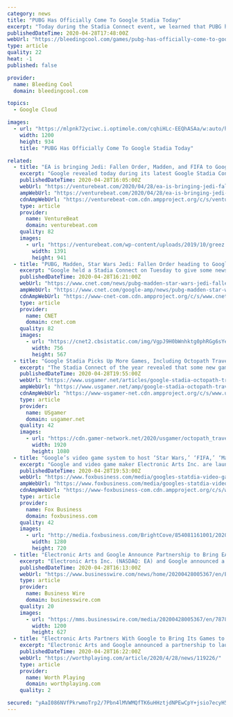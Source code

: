 ```yaml
---
category: news
title: "PUBG Has Officially Come To Google Stadia Today"
excerpt: "Today during the Stadia Connect event, we learned that PUBG has officially come to the platform starting today."
publishedDateTime: 2020-04-28T17:48:00Z
webUrl: "https://bleedingcool.com/games/pubg-has-officially-come-to-google-stadia-today/"
type: article
quality: 22
heat: -1
published: false

provider:
  name: Bleeding Cool
  domain: bleedingcool.com

topics:
  - Google Cloud

images:
  - url: "https://mlpnk72yciwc.i.optimole.com/cqhiHLc-EEQhASAa/w:auto/h:auto/q:90/https://bleedingcool.com/wp-content/uploads/2020/04/pubg-stadia-promo.jpg"
    width: 1200
    height: 934
    title: "PUBG Has Officially Come To Google Stadia Today"

related:
  - title: "EA is bringing Jedi: Fallen Order, Madden, and FIFA to Google Stadia"
    excerpt: "Google revealed today during its latest Google Stadia Connect presentation that Electronic Arts is bringing some big games to the cloud gaming service."
    publishedDateTime: 2020-04-28T16:05:00Z
    webUrl: "https://venturebeat.com/2020/04/28/ea-is-bringing-jedi-fallen-order-madden-and-fifa-to-google-stadia/"
    ampWebUrl: "https://venturebeat.com/2020/04/28/ea-is-bringing-jedi-fallen-order-madden-and-fifa-to-google-stadia/amp/"
    cdnAmpWebUrl: "https://venturebeat-com.cdn.ampproject.org/c/s/venturebeat.com/2020/04/28/ea-is-bringing-jedi-fallen-order-madden-and-fifa-to-google-stadia/amp/"
    type: article
    provider:
      name: VentureBeat
      domain: venturebeat.com
    quality: 82
    images:
      - url: "https://venturebeat.com/wp-content/uploads/2019/10/greez.jpg?fit=1391%2C941&strip=all"
        width: 1391
        height: 941
  - title: "PUBG, Madden, Star Wars Jedi: Fallen Order heading to Google Stadia"
    excerpt: "Google held a Stadia Connect on Tuesday to give some news of what's coming to the cloud-streaming service in 2020. The big reveal was that PlayerUnknown's Battlegrounds, better known as PUBG, is available now for free to Stadia Pro subscribers."
    publishedDateTime: 2020-04-28T16:21:00Z
    webUrl: "https://www.cnet.com/news/pubg-madden-star-wars-jedi-fallen-order-heading-to-google-stadia/"
    ampWebUrl: "https://www.cnet.com/google-amp/news/pubg-madden-star-wars-jedi-fallen-order-heading-to-google-stadia/"
    cdnAmpWebUrl: "https://www-cnet-com.cdn.ampproject.org/c/s/www.cnet.com/google-amp/news/pubg-madden-star-wars-jedi-fallen-order-heading-to-google-stadia/"
    type: article
    provider:
      name: CNET
      domain: cnet.com
    quality: 82
    images:
      - url: "https://cnet2.cbsistatic.com/img/VgpJ9H0bWnhktg0phRGg6sYeLow=/756x567/2020/04/28/6f157de2-cabe-4756-8799-66b36963d469/screen-shot-2020-04-28-at-12-07-50-pm.png"
        width: 756
        height: 567
  - title: "Google Stadia Picks Up More Games, Including Octopath Traveler and PUBG"
    excerpt: "The Stadia Connect of the year revealed that some new games are coming to the platform, though it'll take a while for them all to arrive. Several new games are coming to Google's cloud gaming service,"
    publishedDateTime: 2020-04-28T19:55:00Z
    webUrl: "https://www.usgamer.net/articles/google-stadia-octopath-traveler-pubg-more-games"
    ampWebUrl: "https://www.usgamer.net/amp/google-stadia-octopath-traveler-pubg-more-games"
    cdnAmpWebUrl: "https://www-usgamer-net.cdn.ampproject.org/c/s/www.usgamer.net/amp/google-stadia-octopath-traveler-pubg-more-games"
    type: article
    provider:
      name: USgamer
      domain: usgamer.net
    quality: 42
    images:
      - url: "https://cdn.gamer-network.net/2020/usgamer/octopath_traveler_featured.jpg/EG11/thumbnail/1920x1080/format/jpg/quality/75/google-stadia-octopath-traveler-pubg-more-games.jpg"
        width: 1920
        height: 1080
  - title: "Google’s video game system to host ‘Star Wars,’ ‘FIFA,’ ‘Madden NFL’"
    excerpt: "Google and video game maker Electronic Arts Inc. are launching five games on its cloud-based gaming platform Stadia. The system will feature EA’s hit “Star Wars Jedi: Fallen Order” by the end of the year."
    publishedDateTime: 2020-04-28T19:53:00Z
    webUrl: "https://www.foxbusiness.com/media/googles-statdia-video-game-electronic-arts"
    ampWebUrl: "https://www.foxbusiness.com/media/googles-statdia-video-game-electronic-arts.amp"
    cdnAmpWebUrl: "https://www-foxbusiness-com.cdn.ampproject.org/c/s/www.foxbusiness.com/media/googles-statdia-video-game-electronic-arts.amp"
    type: article
    provider:
      name: Fox Business
      domain: foxbusiness.com
    quality: 42
    images:
      - url: "http://media.foxbusiness.com/BrightCove/854081161001/202004/1622/854081161001_6150059874001_6150063548001-vs.jpg"
        width: 1280
        height: 720
  - title: "Electronic Arts and Google Announce Partnership to Bring EA Games to Stadia"
    excerpt: "Electronic Arts Inc. (NASDAQ: EA) and Google announced a partnership to launch five EA games on Stadia - Google’s cloud-based gaming platform."
    publishedDateTime: 2020-04-28T16:13:00Z
    webUrl: "https://www.businesswire.com/news/home/20200428005367/en/Electronic-Arts-Google-Announce-Partnership-Bring-EA"
    type: article
    provider:
      name: Business Wire
      domain: businesswire.com
    quality: 20
    images:
      - url: "https://mms.businesswire.com/media/20200428005367/en/787865/23/StadiaLogo.jpg"
        width: 1200
        height: 627
  - title: "Electronic Arts Partners With Google to Bring Its Games to Stadia"
    excerpt: "Electronic Arts and Google announced a partnership to launch five EA games on Stadia - Google’s cloud-based gaming platform. Cloud is opening up exciting new possibilities for play,” said Andrew Wilson, CEO of Electronic Arts. “In partnering with Google Stadia, we have an opportunity to deliver some creative and innovative game ..."
    publishedDateTime: 2020-04-28T16:22:00Z
    webUrl: "https://worthplaying.com/article/2020/4/28/news/119226/"
    type: article
    provider:
      name: Worth Playing
      domain: worthplaying.com
    quality: 2

secured: "yAaI086NVfPkrwmoTrp2/7Pbn4lMVWMQfTK6uHHztjdNPEwCpY+jsio7ecyH5RktwdbJQFHXwRXLGUgX7ork7EkgWoA3QiXyB6iestTfx81v5CpkZ7TjgpLCJ5fvXXbJ05vuckEkJN48kzR81mikaQ/fNhHVLMx06u4X2Urq/bFj+wmwPs+g4VFSjBTqkzCOM3/a1p5+G+ttoSowh8thDolCWaebjKyP0bGIZcvkhhUh0xp3Bnb4GiKq6RfdPCL5Folzf0koEbNbuNTdPB28mUgavhsarUHhcejEntCST+ruLzKTpHX+9mp5nv9Tqa+M;kCPkuAzUVQaZmKSW6b7RpQ=="
---
```


